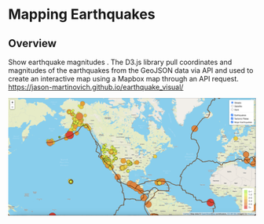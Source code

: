 # Mapping Earthquakes

## Overview

Show earthquake magnitudes .  The D3.js library pull coordinates and magnitudes of the earthquakes from the GeoJSON data via API and used to create an interactive map using a Mapbox map through an API request.  
 https://jason-martinovich.github.io/earthquake_visual/

![map](map.png)
